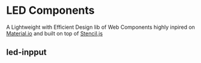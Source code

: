# LED Components
A Lightweight with Efficient Design lib of Web Components highly inpired on [Material.io](https://material.io/design) and built on top of [Stencil.js](https://stenciljs.com/)

## led-inpput